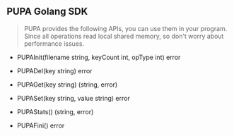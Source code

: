## PUPA Golang SDK

>PUPA provides the following APIs, you can use them in your program. Since all operations read local shared memory, so don't worry about performance issues.


* PUPAInit(filename string, keyCount int, opType int) error

* PUPADel(key string) error

* PUPAGet(key string) (string, error)

* PUPASet(key string, value string) error

* PUPAStats() (string, error)

* PUPAFini() error